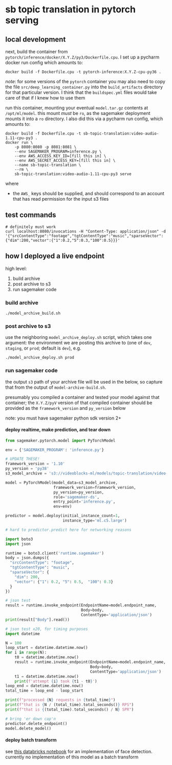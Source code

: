 # sb topic translation in pytorch serving

## local development

next, build the container from `pytorch/inference/docker/X.Y.Z/py3/Dockerfile.cpu`. I set up a pycharm docker run config
which amounts to:

```shell script
docker build -f Dockerfile.cpu -t pytorch-inference:X.Y.Z-cpu-py36 .
```

*note*: for some versions of the `pytorch` container you may also need to copy the file `src/deep_learning_container.py`
into the `build_artifacts` directory for that particular version. I think that the `buildspec.yml` files would take care
of that if I knew how to use them

run this container, mounting your eventual `model.tar.gz` contents at `/opt/ml/model`. this mount *must* be `ro`, as the
sagemaker deployment mounts it into a `ro` directory. I also did this via a pycharm run config, which amounts to:

```shell script
docker build -f Dockerfile.cpu -t sb-topic-translation:video-audio-1.11-cpu-py3 .
docker run \
    -p 8080:8080 -p 8081:8081 \
    --env SAGEMAKER_PROGRAM=inference.py \
    --env AWS_ACCESS_KEY_ID=[fill this in] \
    --env AWS_SECRET_ACCESS_KEY=[fill this in] \
    --name sb-topic-translation \
    --rm \
    sb-topic-translation:video-audio-1.11-cpu-py3 serve
```

where

+ the `AWS_` keys should be supplied, and should correspond to an account that has read permission for the input s3
  files


## test commands

```shell script
# definitely must work
curl localhost:8080/invocations -H "Content-Type: application/json" -d '{"srcContentType":"footage","tgtContentType":"music","sparseVector":{"dim":200,"vector":{"1":0.2,"5":0.3,"100":0.5}}}'
```

## how I deployed a live endpoint

high level:

1. build archive
1. post archive to s3
1. run sagemaker code

### build archive

```shell
./model_archive_build.sh
```

### post archive to s3

use the neighboring `model_archive_deploy.sh` script, which takes one argument: the environment we are posting this
archive to (one of `dev`, `staging`, or `prod`; default is `dev`), e.g.

```shell
./model_archive_deploy.sh prod
```

### run sagemaker code

the output `s3` path of your archive file will be used in the below, so capture that from the output of
`model-archive-build.sh`.

presumably you compiled a container and tested your model against that container; the `X.Y.Z/pyV` version of that
compiled container should be provided as the `framework_version` and `py_version` below

note: you must have sagemaker python sdk version 2+

#### deploy realtime, make prediction, and tear down

```python
from sagemaker.pytorch.model import PyTorchModel

env = {'SAGEMAKER_PROGRAM': 'inference.py'}

# UPDATE THESE!
framework_version = '1.10'
py_version = 'py38'
s3_model_archive = 's3://videoblocks-ml/models/topic-translation/video-audio/prod/20220401T192503/model.tar.gz'

model = PyTorchModel(model_data=s3_model_archive,
                     framework_version=framework_version,
                     py_version=py_version,
                     role='sagemaker-ds',
                     entry_point='inference.py',
                     env=env)

predictor = model.deploy(initial_instance_count=1,
                         instance_type='ml.c5.large')

# hard to predictor.predict here for networking reasons

import boto3
import json

runtime = boto3.client('runtime.sagemaker')
body = json.dumps({
  "srcContentType": "footage",
  "tgtContentType": "music",
  "sparseVector": {
    "dim": 200,
    "vector": {"1": 0.2, "5": 0.5,  "100": 0.3}
  }
})

# json test
result = runtime.invoke_endpoint(EndpointName=model.endpoint_name,
                                 Body=body,
                                 ContentType='application/json')
print(result["Body"].read())

# json test x20, for timing purposes
import datetime

N = 100
loop_start = datetime.datetime.now()
for i in range(N):
    t0 = datetime.datetime.now()
    result = runtime.invoke_endpoint(EndpointName=model.endpoint_name,
                                     Body=body,
                                     ContentType='application/json')
    t1 = datetime.datetime.now()
    print(f'attempt {i} took {t1 - t0}')
loop_end = datetime.datetime.now()
total_time = loop_end - loop_start

print(f"processed {N} requests in {total_time}")
print(f"that is {N / (total_time).total_seconds()} RPS")
print(f"that is {(total_time).total_seconds() / N} SPR")

# bring 'er down cap'n
predictor.delete_endpoint()
model.delete_model()
```

#### deploy batch transform

see [this databricks notebook](https://dbc-eceaffad-4e12.cloud.databricks.com/?o=6154618236860539#notebook/1266580902362296)
for an implementation of face detection. currently no implementation of this model as a batch transform
